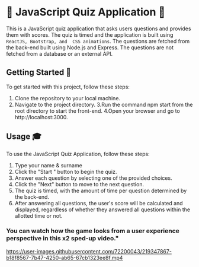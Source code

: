 #  🎉 JavaScript Quiz Application 🎉
This is a JavaScript quiz application that asks users questions and provides them with scores. The quiz is timed and the application is built using `ReactJS, Bootstrap, and  CSS animations`. The questions are fetched from the back-end built using Node.js and Express. The questions are not fetched from a database or an external API.

## Getting Started 🚀
To get started with this project, follow these steps:

1. Clone the repository to your local machine.
2. Navigate to the project directory.
3.Run the command npm start from the root directory to start the front-end.
4.Open your browser and go to http://localhost:3000.

## Usage 🎓
To use the JavaScript Quiz Application, follow these steps:

1. Type your name & surname
2. Click the "Start " button to begin the quiz.
3. Answer each question by selecting one of the provided choices.
4. Click the "Next" button to move to the next question.
5. The quiz is timed, with the amount of time per question determined by the back-end.
6. After answering all questions, the user's score will be calculated and displayed, regardless of whether they answered all questions within the allotted time or not.

### You can watch how the game looks from a user experience perspective in this x2 sped-up video."
https://user-images.githubusercontent.com/72200043/219347867-b18f8567-7b47-4250-ab65-67cb1323ee8f.mp4

